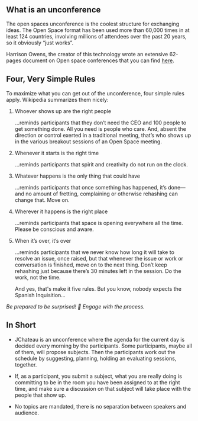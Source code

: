 # &nbsp;


## What is an unconference

The open spaces unconference is the coolest structure for exchanging ideas. The Open Space format has been used more than 60,000 times in at least 124 countries, involving millions of attendees over the past 20 years, so it obviously “just works”. 

Harrison Owens, the creator of this technology wrote an extensive 62-pages document on Open space conferences that you can find [here](https://elementaleducation.com/wp-content/uploads/temp/OpenSpaceTechnology--UsersGuide.pdf).


## Four, Very Simple Rules

To maximize what you can get out of the unconference, four simple rules apply. Wikipedia summarizes them nicely:

1. Whoever shows up are the right people

   …reminds participants that they don’t need the CEO and 100 people to get something done. All you need is people who care. And, absent the direction or control exerted in a traditional meeting, that’s who shows up in the various breakout sessions of an Open Space meeting.

2. Whenever it starts is the right time

   …reminds participants that spirit and creativity do not run on the clock.

3. Whatever happens is the only thing that could have
   
   …reminds participants that once something has happened, it’s done—and no amount of fretting, complaining or otherwise rehashing can change that. Move on.

4. Wherever it happens is the right place

   …reminds participants that space is opening everywhere all the time. Please be conscious and aware.

5. When it’s over, it’s over

   …reminds participants that we never know how long it will take to resolve an issue, once raised, but that whenever the issue or work or conversation is finished, move on to the next thing. Don’t keep rehashing just because there’s 30 minutes left in the session. Do the work, not the time.
   
   And yes, that's make it five rules. But you know, nobody expects the Spanish Inquisition...

_Be prepared to be surprised! 🙂 Engage with the process._

## In Short

* JChateau is an unconference where the agenda for the current day is decided every morning by the participants. Some participants, maybe all of them, will propose subjects. Then the participants work out the schedule by suggesting, planning, holding an evaluating sessions, together. 

* If, as a participant, you submit a subject, what you are really doing is committing to be in the room you have been assigned to at the right time, and make sure a discussion on that subject will take place with the people that show up. 

* No topics are mandated, there is no separation between speakers and audience. 
